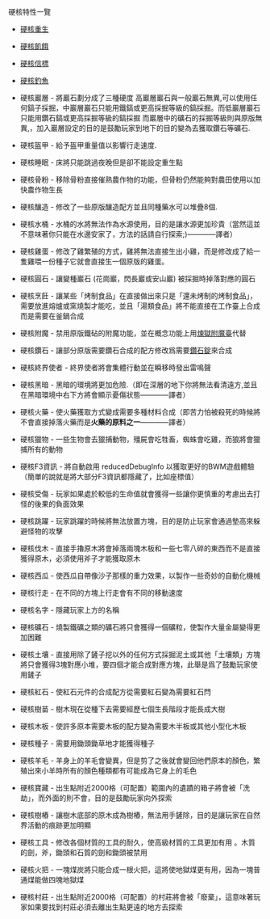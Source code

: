 硬核特性一覽

* [硬核重生](spawn.md)

* [硬核飢餓](hunger.md)

* [硬核信標](beacons.md)

* [硬核釣魚](fishing.md)

* 硬核巖層 - 將巖石劃分成了三種硬度 高巖層巖石與一般巖石無異,可以使用任何鎬子採掘，中巖層巖石只能用鐵鎬或更高採掘等級的鎬採掘。而低巖層巖石只能用鑽石鎬或更高採掘等級的鎬採掘 而巖層中的礦石的採掘等級則與原版無異,，加入巖層設定的目的是鼓勵玩家到地下的目的變為去獲取鑽石等礦石.

* 硬核盔甲 - 給予盔甲重量值以影響行走速度.

* 硬核睡眠 - 床將只能跳過夜晚但是卻不能設定重生點

* 硬核骨粉 - 移除骨粉直接催熟農作物的功能，但骨粉仍然能夠對農田使用以加快農作物生長

* 硬核釀造 - 修改了一些原版釀造配方並且同種藥水可以堆疊8個.

* 硬核水桶 - 水桶的水將無法作為水源使用，目的是讓水源更加珍貴（當然這並不意味著你只能在水邊安家了，方法的話請自行探索;)————譯者）

* 硬核雞蛋 - 修改了雞繁殖的方式，雞將無法直接生出小雞，而是修改成了給一隻雞喂一份種子它就會直接生一個原版的雞蛋。

* 硬核圓石 - 讓變種巖石 (花崗巖，閃長巖或安山巖) 被採掘時掉落對應的圓石

* 硬核烹飪 - 讓某些「烤制食品」在直接做出來只是「還未烤制的烤制食品」，需要放進熔爐或窯燒製才能吃，並且「湯類食品」將不能直接在工作臺上合成而是需要在釜鍋合成

* 硬核附魔 - 禁用原版鐵砧的附魔功能，並在概念功能上用[煉獄附魔臺](../blocks/infernal_enchanter.md)代替

* 硬核鑽石 - 讓部分原版需要鑽石合成的配方修改爲需要[鑽石錠](../items/diamond_ingot.md)來合成

* 硬核終界使者 - 終界使者將會集體行動並在瞬移時發出雷鳴聲

* 硬核黑暗 - 黑暗的環境將更加危險.（即在深層的地下你將無法看清遠方,並且在黑暗環境中右下方將會顯示憂傷狀態————譯者）

* 硬核火藥 - 使火藥獲取方式變成需要多種材料合成（即苦力怕被殺死的時候將不會直接掉落火藥而是**火藥的原料之一**————譯者）

* 硬核獵物 - 一些生物會去獵捕動物，殭屍會吃牲畜，蜘蛛會吃雞，而狼將會獵捕所有的動物

* 硬核F3資訊 - 將自動啟用 reducedDebugInfo 以獲取更好的BWM遊戲體驗（簡單的說就是將大部分F3資訊都隱藏了，比如座標值）

* 硬核受傷 - 玩家如果處於較低的生命值就會獲得一些讓你更慎重的考慮出去打怪的後果的負面效果

* 硬核跳躍 - 玩家跳躍的時候將無法放置方塊，目的是防止玩家會通過墊高來躲避怪物的攻擊

* 硬核伐木 - 直接手擼原木將會掉落兩塊木板和一些七零八碎的東西而不是直接獲得原木，必須使用斧子才能獲取原木

* 硬核西瓜 - 使西瓜自帶像沙子那樣的重力效果，以製作一些奇妙的自動化機械

* 硬核行走 - 在不同的方塊上行走會有不同的移動速度

* 硬核名字 - 隱藏玩家上方的名稱

* 硬核礦石 - 燒製鐵礦之類的礦石將只會獲得一個礦粒，使製作大量金屬變得更加困難

* 硬核土壤 - 直接用除了鏟子挖以外的任何方式採掘泥土或其他「土壤類」方塊將只會獲得3塊對應小堆，要四個才能合成對應方塊，此舉是爲了鼓勵玩家使用鏟子

* 硬核紅石 - 使紅石元件的合成配方從需要紅石變為需要紅石閂

* 硬核樹苗 - 樹木現在從種下去需要經歷七個生長階段才能長成大樹

* 硬核木板 - 使許多原本需要木板的配方變為需要木半板或其他小型化木板

* 硬核種子 - 需要用鋤頭鋤草地才能獲得種子

* 硬核羊毛 - 羊身上的羊毛會變異，但是剪了之後就會變回他們原本的顏色，繁殖出來小羊時所有的顏色種類都有可能成為它身上的毛色

* 硬核寶藏 - 出生點附近2000格（可配置）範圍內的遺蹟的箱子將會被「洗劫」，而外面的則不會，目的是鼓勵玩家向外探索

* 硬核樹樁 - 讓樹木底部的原木成為樹樁，無法用手鏟除，目的是讓玩家在自然界活動的痕跡更加明顯

* 硬核工具 - 修改各個材質的工具的耐久，使高級材質的工具更加有用 。木質的劍，斧，鋤頭和石質的劍和鋤頭被禁用

* 硬核火把 - 一塊煤炭將只能合成一根火把，這將使地獄煤更有用，因為一塊普通煤能做四塊地獄煤

* 硬核村莊 - 出生點附近2000格（可配置）的村莊將會被「廢棄」，這意味著玩家如果要找到村莊必須去離出生點更遠的地方去探索